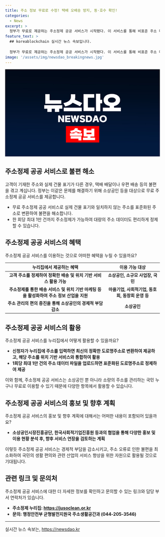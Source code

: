 ```yaml
---
title: 주소 정보 무료로 수정! 택배 오배송 방지, 동·호수 확인!
categories:
  - News
excerpt: >
  정부가 무료로 제공하는 주소정제 공공 서비스가 시작됐다. 이 서비스를 통해 비표준 주소 데이터를 표준화된 주소로 변환할 수 있어 소상공인들의 불편을 해소하고 정확한 배송 및 위치 기반 서비스에 활용할 수 있다. 또한 이를 통해 고객 주소 관리에 유상 주소정제 서비스를 이용하지 못하는 소상공인들이 부담을 덜 수 있게 될 전망이다. 공공 서비스를 통해 주소정보 산업 활성화 뿐 아니라 소상공인과 소규모 사업장의 주소 관리가 보다 편리해질 것으로 예상된다. 이 서비스는 무료로 이용 가능하며, 관련 기관과의 협업을 통해 더 많은 이용자에게 홍보될 예정이다.
feature_text: >
  ## koreablockchain 실시간 뉴스 속보입니다.

  정부가 무료로 제공하는 주소정제 공공 서비스가 시작됐다. 이 서비스를 통해 비표준 주소 데이터를 표준화된 주소로 변환할 수 있어 소상공인들의 불편을 해소하고 정확한 배송 및 위치 기반 서비스에 활용할 수 있다. 또한 이를 통해 고객 주소 관리에 유상 주소정제 서비스를 이용하지 못하는 소상공인들이 부담을 덜 수 있게 될 전망이다. 공공 서비스를 통해 주소정보 산업 활성화 뿐 아니라 소상공인과 소규모 사업장의 주소 관리가 보다 편리해질 것으로 예상된다. 이 서비스는 무료로 이용 가능하며, 관련 기관과의 협업을 통해 더 많은 이용자에게 홍보될 예정이다.
image: '/assets/img/newsdao_breakingnews.jpg'
---
```


<p><img src="/assets/img/newsdao_breakingnews.jpg" alt="koreablockchain 속보" /></p>

<h2 data-ke-size="size26">주소정제 공공 서비스로 불편 해소</h2>

<p data-ke-size="size16">고객이 기재한 주소와 실제 건물 표기가 다른 경우, 택배 배달이나 우편 배송 등의 불편을 겪고 계십니다. 정부는 이같은 문제를 해결하기 위해 소상공인 등을 대상으로 무료 주소정제 공공 서비스를 제공합니다.</p>

<ul>
<li>무료 주소정제 공공 서비스로 실제 건물 표기와 일치하지 않는 주소를 표준화된 주소로 변환하여 불편을 해소합니다.</li>
<li>한 회당 최대 1만 건까지 주소정제가 가능하여 대량의 주소 데이터도 편리하게 정제할 수 있습니다.</li>
</ul>

<h2 data-ke-size="size26">주소정제 공공 서비스의 혜택</h2>

<p data-ke-size="size16">주소정제 공공 서비스를 이용하는 것으로 어떠한 혜택을 누릴 수 있을까요?</p>

<table>
<thead>
<tr>
<th style="text-align: center;">누리집에서 제공하는 혜택</th>
<th style="text-align: center;">이용 가능 대상</th>
</tr>
</thead>
<tbody>
<tr>
<td style="text-align: center; height: 17px;"><b>고객 주소를 정제하여 정확한 배송 및 위치 기반 서비스 활용 가능</b></td>
<td style="text-align: center; height: 17px;"><b>소상공인, 소규모 사업장, 국민</b></td>
</tr>
<tr>
<td style="text-align: center; height: 17px;"><b>주소정제를 통한 배송 서비스 및 위치 기반 마케팅 등을 활성화하여 주소 정보 산업을 지원</b></td>
<td style="text-align: center; height: 17px;"><b>마을기업, 사회적기업, 동호회, 동창회 운영 등</b></td>
</tr>
<tr>
<td style="text-align: center; height: 17px;"><b>주소 관리의 편의 증진을 통해 소상공인의 경제적 부담 감소</b></td>
<td style="text-align: center; height: 17px;"><b>소상공인</b></td>
</tr>
</tbody>
</table>

<h2 data-ke-size="size26">주소정제 공공 서비스의 활용</h2>

<p data-ke-size="size16">주소정제 공공 서비스를 누리집에서 어떻게 활용할 수 있을까요?</p>

<ul>
<li><b>신청자가 누리집에 주소를 입력하면 최신의 정확한 도로명주소로 변환하여 제공하고, 해당 주소를 위치 기반 서비스와 통합하여 활용</b></li>
<li><b>1회당 최대 1만 건의 주소 데이터 파일을 업로드하면 표준화된 도로명주소로 정제하여 제공</b></li>
</ul>

<p data-ke-size="size16">이와 함께, 주소정제 공공 서비스는 소상공인 뿐 아니라 소량의 주소를 관리하는 국민 누구나 무료로 이용할 수 있기 때문에 다양한 항목에서 활용할 수 있습니다.</p>

<h2 data-ke-size="size26">주소정제 공공 서비스의 홍보 및 향후 계획</h2>

<p data-ke-size="size16">주소정제 공공 서비스의 홍보 및 향후 계획에 대해서는 어떠한 내용이 포함되어 있을까요?</p>

<ul>
<li><b>소상공인시장진흥공단, 한국사회적기업진흥원 등과의 협업을 통해 다양한 홍보 및 이용 현황 분석 후, 향후 서비스 연장을 검토하는 계획</b></li>
</ul>

<p data-ke-size="size16">이렇듯 주소정제 공공 서비스는 경제적 부담을 감소시키고, 주소 오류로 인한 불편을 최소화하여 국민의 생활 편의와 관련 산업의 서비스 향상을 위한 자원으로 활용될 것으로 기대됩니다.</p>

<h2 data-ke-size="size26">관련 링크 및 문의처</h2>

<p data-ke-size="size16">주소정제 공공 서비스에 대한 더 자세한 정보를 확인하고 문의할 수 있는 링크와 담당 부서 연락처가 있습니다.</p>

<ul>
<li><b>주소정제 누리집: <a href="https://jusoclean.or.kr">https://jusoclean.or.kr</a></b></li>
<li><b>문의: 행정안전부 균형발전지원국 주소생활공간과 (044-205-3546)</b></li>
</ul>

<hr>
실시간 뉴스 속보는, <a href="https://newsdao.kr" rel="dofollow">https://newsdao.kr</a>


